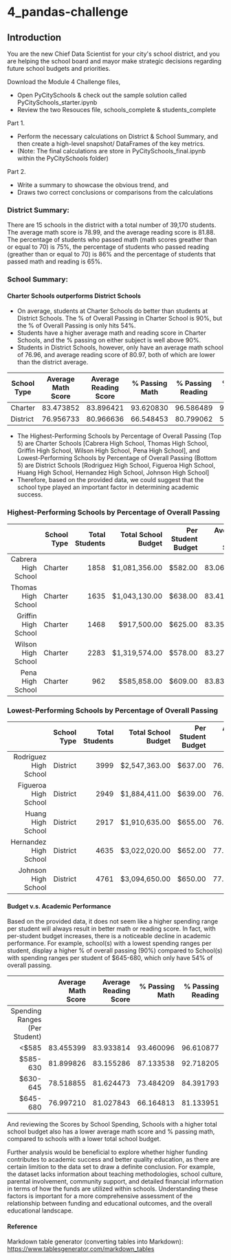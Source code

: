 # 4_pandas-challenge

## Introduction

You are the new Chief Data Scientist for your city's school district, and you are helping the school board and mayor make strategic decisions regarding future school budgets and priorities. 

Download the Module 4 Challenge files,
- Open PyCitySchools & check out the sample solution called PyCitySchools_starter.ipynb
- Review the two Resouces file, schools_complete & students_complete

Part 1.
- Perform the necessary calculations on District & School Summary, and then create a high-level snapshot/ DataFrames of the key metrics.
- (Note: The final calculations are store in PyCitySchools_final.ipynb within the PyCitySchools folder)

Part 2.
- Write a summary to showcase the obvious trend, and 
- Draws two correct conclusions or comparisons from the calculations 


### District Summary:
There are 15 schools in the district with a total number of 39,170 students.
The average math score is 78.99, and the average reading score is 81.88.
The percentage of students who passed math (math scores greather than or equal to 70) is 75%, the percentage of students who passed reading (greather than or equal to 70) is 86% and the percentage of students that passed math and reading is 65%.

### School Summary:
#### Charter Schools outperforms District Schools

- On average, students at Charter Schools do better than students at District Schools. The % of Overall Passing in Charter School is 90%, but the % of Overall Passing is only hits 54%. 
- Students have a higher average math and reading score in Charter Schools, and the % passing on either subject is well above 90%.
- Students in District Schools, however, only have an average math school of 76.96, and average reading score of 80.97, both of which are lower than the district average.

| School Type | Average Math Score | Average Reading Score | % Passing Math | % Passing Reading | % Overall Passing |
|-------------|--------------------|-----------------------|----------------|-------------------|-------------------|
| Charter     | 83.473852          | 83.896421             | 93.620830      | 96.586489         | 90.432244         |
| District    | 76.956733          | 80.966636             | 66.548453      | 80.799062         | 53.672208         |

- The Highest-Performing Schools by Percentage of Overall Passing (Top 5) are Charter Schools [Cabrera High School, Thomas High School, Griffin High School, Wilson High School, Pena High School], and Lowest-Performing Schools by Percentage of Overall Passing (Bottom 5) are District Schools [Rodriguez High School, Figueroa High School, Huang High School, Hernandez High School, Johnson High School] 
- Therefore, based on the provided data, we could suggest that the school type played an important factor in determining academic success.
  
### Highest-Performing Schools by Percentage of Overall Passing

|                     | School Type | Total Students | Total School Budget | Per Student Budget | Average Math Score | Average Reading Score | % Passing Math | % Passing Reading | % Overall Passing |        School Size |
|--------------------:|------------:|---------------:|--------------------:|-------------------:|-------------------:|----------------------:|---------------:|------------------:|------------------:|-------------------:|
| Cabrera High School |     Charter |           1858 |       $1,081,356.00 |            $582.00 |          83.061895 |             83.975780 |      94.133477 |         97.039828 |         91.334769 | Medium (1000-2000) |
|  Thomas High School |     Charter |           1635 |       $1,043,130.00 |            $638.00 |          83.418349 |             83.848930 |      93.272171 |         97.308869 |         90.948012 | Medium (1000-2000) |
| Griffin High School |     Charter |           1468 |         $917,500.00 |            $625.00 |          83.351499 |             83.816757 |      93.392371 |         97.138965 |         90.599455 | Medium (1000-2000) |
|  Wilson High School |     Charter |           2283 |       $1,319,574.00 |            $578.00 |          83.274201 |             83.989488 |      93.867718 |         96.539641 |         90.582567 |  Large (2000-5000) |
|    Pena High School |     Charter |            962 |         $585,858.00 |            $609.00 |          83.839917 |             84.044699 |      94.594595 |         95.945946 |         90.540541 |      Small (<1000) |

### Lowest-Performing Schools by Percentage of Overall Passing

|                       | School Type | Total Students | Total School Budget | Per Student Budget | Average Math Score | Average Reading Score | % Passing Math | % Passing Reading | % Overall Passing |        School Size |
|----------------------:|------------:|---------------:|--------------------:|-------------------:|-------------------:|----------------------:|---------------:|------------------:|------------------:|-------------------:|
| Rodriguez High School |    District |           3999 |       $2,547,363.00 |            $637.00 |          76.842711 |             80.744686 |      66.366592 |         80.220055 |         52.988247 | Medium (1000-2000) |
|  Figueroa High School |    District |           2949 |       $1,884,411.00 |            $639.00 |          76.711767 |             81.158020 |      65.988471 |         80.739234 |         53.204476 | Medium (1000-2000) |
|     Huang High School |    District |           2917 |       $1,910,635.00 |            $655.00 |          76.629414 |             81.182722 |      65.683922 |         81.316421 |         53.513884 | Medium (1000-2000) |
| Hernandez High School |    District |           4635 |       $3,022,020.00 |            $652.00 |          77.289752 |             80.934412 |      66.752967 |         80.862999 |         53.527508 |  Large (2000-5000) |
|   Johnson High School |    District |           4761 |       $3,094,650.00 |            $650.00 |          77.072464 |             80.966394 |      66.057551 |         81.222432 |         53.539172 |      Small (<1000) |

#### Budget v.s. Academic Performance

Based on the provided data, it does not seem like a higher spending range per student will always result in better math or reading score. In fact, with per-student budget increases, there is a noticeable decline in academic performance. For example, school(s) with a lowest spending ranges per student, display a higher % of overall passing (90%) compared to School(s) with spending ranges per student of $645-680, which only have 54% of overall passing.

|                               | Average Math Score | Average Reading Score | % Passing Math | % Passing Reading | % Overall Passing |
|------------------------------:|-------------------:|----------------------:|---------------:|------------------:|------------------:|
| Spending Ranges (Per Student) |                    |                       |                |                   |                   |
|                         <$585 |          83.455399 |             83.933814 |      93.460096 |         96.610877 |         90.369459 |
|                      $585-630 |          81.899826 |             83.155286 |      87.133538 |         92.718205 |         81.418596 |
|                      $630-645 |          78.518855 |             81.624473 |      73.484209 |         84.391793 |         62.857656 |
|                      $645-680 |          76.997210 |             81.027843 |      66.164813 |         81.133951 |         53.526855 |

And reviewing the Scores by School Spending, Schools with a higher total school budget also has a lower average math score and % passing math, compared to schools with a lower total school budget. 

Further analysis would be beneficial to explore whether higher funding contributes to academic success and better quality education, as there are certain limition to the data set to draw a definite conclusion.
For example, the dataset lacks information about teaching methodologies, school culture, parental involvement, community support, and detailed financial information in terms of how the funds are utilized within schools. Understanding these factors is important for a more comprehensive assessment of the relationship between funding and educational outcomes, and the overall educational landscape. 

#### Reference
Markdown table generator (converting tables into Markdown): https://www.tablesgenerator.com/markdown_tables
